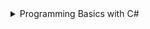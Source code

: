 <details>
<summary>Programming Basics with C#</summary>
<br>

  
  <details>
<summary>Course Content</summary>
<br>

  
  

- Console operation (data input and output)
- Working with loops (for)
- Work with more complex logical checks
- Working with logical checks (if-else)
- Perform simple calculations
- Working with more complex loops (nested for loops and while)
  
</details>
  
  
  
  
  

  
  
| [C# Basic](https://softuni.bg/trainings/3319/programming-basics-with-csharp-march-2021)          | Lab | Excercise |
|---------------------------------|-----|-----------|
| First Steps In Coding          | [Lab](https://github.com/SimonEFK/Programming-Basics-with-C-Sharp/tree/main/C%23%20Basics/First%20Steps%20In%20Coding/First%20Steps%20In%20Coding%20-%20Lab) | [Excercise](https://github.com/SimonEFK/Programming-Basics-with-C-Sharp/tree/main/C%23%20Basics/First%20Steps%20In%20Coding/First%20Steps%20In%20Coding%20-%20Exercise) |
| Conditional Statements          | [Lab](https://github.com/SimonEFK/Programming-Basics-with-C-Sharp/tree/main/C%23%20Basics/Conditional%20Statements/Conditional%20Statements%20-%20Lab) | [Excercise](https://github.com/SimonEFK/Programming-Basics-with-C-Sharp/tree/main/C%23%20Basics/Conditional%20Statements/Conditional%20Statements%20-Exercise) |
| Conditional Statements Advanced | [Lab](https://github.com/SimonEFK/Programming-Basics-with-C-Sharp/tree/main/C%23%20Basics/Conditional%20Statements%20Advanced/Conditional%20Statements%20Advanced%20-%20Lab) | [Excercise](https://github.com/SimonEFK/Programming-Basics-with-C-Sharp/tree/main/C%23%20Basics/Conditional%20Statements%20Advanced/Conditional%20Statements%20Advanced%20-%20Exercise) |
| For Loop                        | [Lab](https://github.com/SimonEFK/Programming-Basics-with-C-Sharp/tree/main/C%23%20Basics/For%20Loop/For%20Loop%20-%20Lab) | [Excercise](https://github.com/SimonEFK/Programming-Basics-with-C-Sharp/tree/main/C%23%20Basics/For%20Loop/For%20Loop%20-%20Exercise) |
| Nested Loops                    | [Lab](https://github.com/SimonEFK/Programming-Basics-with-C-Sharp/tree/main/C%23%20Basics/Nested%20Loops/Nested%20Loops%20-%20Lab) | [Excercise](https://github.com/SimonEFK/Programming-Basics-with-C-Sharp/tree/main/C%23%20Basics/Nested%20Loops/Nested%20Loops%20-%20Exercise) |
| While Loop                      | [Lab](https://github.com/SimonEFK/Programming-Basics-with-C-Sharp/tree/main/C%23%20Basics/While%20Loop/While%20Loop%20-%20Lab) | [Excercise](https://github.com/SimonEFK/Programming-Basics-with-C-Sharp/tree/main/C%23%20Basics/While%20Loop/While%20Loop%20-%20Exercise) |
  
</details>
